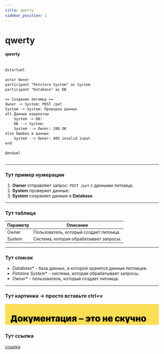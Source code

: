 ```yaml
---
title: qwerty
sidebar_position: 1
---
```

# qwerty

#### qwerty

```plantuml

@startuml

actor Owner
participant "Petstore System" as System
participant "Database" as DB

== Создание питомца ==
Owner -> System: POST /pet
System -> System: Проверка данных
alt Данные корректны
    System -> DB: 
    DB --> System: 
    System --> Owner: 200 OK
else Ошибка в данных
    System --> Owner: 405 invalid input
end

@enduml


```
---
### Тут пример нумерации

1. **Owner** отправляет запрос: `POST /pet` с данными питомца.
2. **System** проверяет данные:
3. **System** сохраняет данные в **Database**.

---

### Тут таблица

| Параметр | Описание                               |
| -------- | -------------------------------------- |
| Owner    | Пользователь, который создает питомца. |
| System   | Система, которая обрабатывает запросы. |

---

### Тут список

* *Database** - база данных, в которой хранятся данные питомцев.
* *Petstore System** - система, которая обрабатывает запросы.
* *Owner** - пользователь, который создает питомца.

---

### Тут картинка -> просто вставьте ctrl+v
![ ](image.png)

### Тут ссылка 

[ссылка](https://google.com)